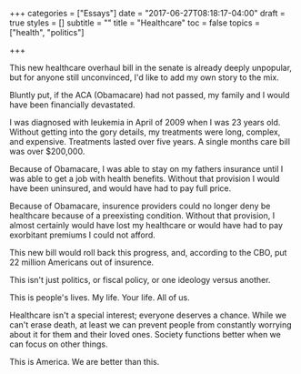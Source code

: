 +++
categories = ["Essays"]
date = "2017-06-27T08:18:17-04:00"
draft = true
styles = []
subtitle = ""
title = "Healthcare"
toc = false
topics = ["health", "politics"]

+++

This new healthcare overhaul bill in the senate is already deeply unpopular, but for anyone still unconvinced, I'd like to add my own story to the mix. 

<!--more-->

Bluntly put, if the ACA (Obamacare) had not passed, my family and I would have been financially devastated. 

I was diagnosed with leukemia in April of 2009 when I was 23 years old. Without getting into the gory details, my treatments were long, complex, and expensive. Treatments lasted over five years. A single months care bill was over $200,000. 

Because of Obamacare, I was able to stay on my fathers insurance until I was able to get a job with health benefits. Without that provision I would have been uninsured, and would have had to pay full price. 

Because of Obamacare, insurence providers could no longer deny be healthcare because of a preexisting condition. Without that provision, I almost certainly would have lost my healthcare or would have had to pay exorbitant premiums I could not afford. 

This new bill would roll back this progress, and, according to the CBO, put 22 million Americans out of insurence. 

This isn't just politics, or fiscal policy, or one ideology versus another. 

This is people's lives. My life. Your life. All of us.

Healthcare isn't a special interest; everyone deserves a chance. While we can't erase death, at least we can prevent people from constantly worrying about it for them and their loved ones. Society functions better when we can focus on other things. 

This is America. We are better than this.
